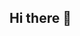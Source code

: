 ## Hi there 👋

<!--
**belskirill-com/belskirill-com** is a ✨ _special_ ✨ repository because its `README.md` (this file) appears on your GitHub profile.

Here are some ideas to get you started:

- 🔭 I’m currently working on ...
- 🌱 I’m currently learning ...
- 👯 I’m looking to collaborate on ...
- 🤔 I’m looking for help with ...
- 💬 Ask me about ...
- 📫 How to reach me: ...
- 😄 Pronouns: ...
- ⚡ Fun fact: ...
<link rel="stylesheet" type='text/css' href="https://cdn.jsdelivr.net/gh/devicons/devicon@latest/devicon.min.css" />
          
-->
